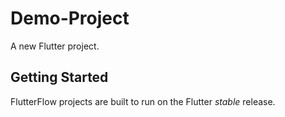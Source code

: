 # Demo-Project

A new Flutter project.

## Getting Started

FlutterFlow projects are built to run on the Flutter _stable_ release.

